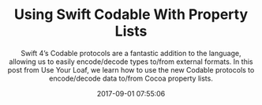 ---
title: "Using Swift Codable With Property Lists"
subtitle: "Swift 4’s Codable protocols are a fantastic addition to the language, allowing us to easily encode/decode types to/from external formats. In this post from Use Your Loaf, we learn how to use the new Codable protocols to encode/decode data to/from Cocoa property lists."
tags: ["codable","swift4"]
link: "https://useyourloaf.com/blog/using-swift-codable-with-property-lists"
date: "2017-09-01 07:55:06"
---